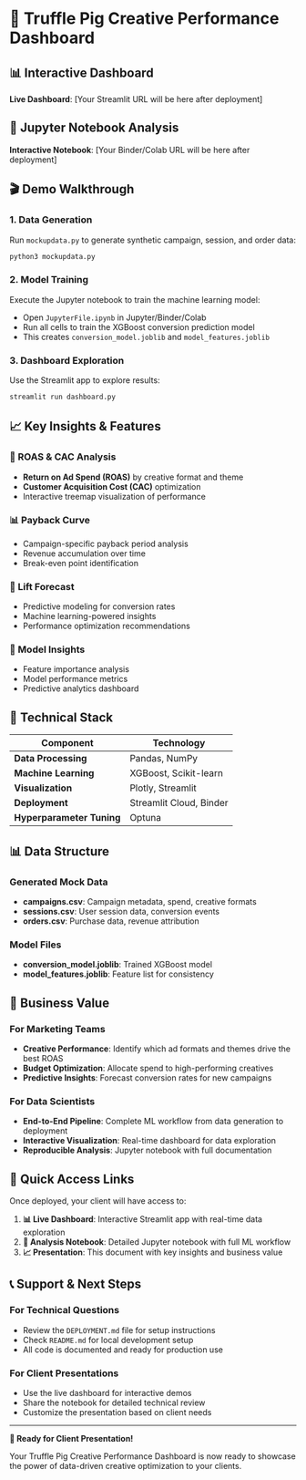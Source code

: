 # 🎯 Truffle Pig Creative Performance Dashboard

## 📊 Interactive Dashboard
**Live Dashboard**: [Your Streamlit URL will be here after deployment]

## 📓 Jupyter Notebook Analysis
**Interactive Notebook**: [Your Binder/Colab URL will be here after deployment]

## 🎬 Demo Walkthrough

### 1. Data Generation
Run `mockupdata.py` to generate synthetic campaign, session, and order data:
```bash
python3 mockupdata.py
```

### 2. Model Training
Execute the Jupyter notebook to train the machine learning model:
- Open `JupyterFile.ipynb` in Jupyter/Binder/Colab
- Run all cells to train the XGBoost conversion prediction model
- This creates `conversion_model.joblib` and `model_features.joblib`

### 3. Dashboard Exploration
Use the Streamlit app to explore results:
```bash
streamlit run dashboard.py
```

## 📈 Key Insights & Features

### 🎯 ROAS & CAC Analysis
- **Return on Ad Spend (ROAS)** by creative format and theme
- **Customer Acquisition Cost (CAC)** optimization
- Interactive treemap visualization of performance

### 📊 Payback Curve
- Campaign-specific payback period analysis
- Revenue accumulation over time
- Break-even point identification

### 🚀 Lift Forecast
- Predictive modeling for conversion rates
- Machine learning-powered insights
- Performance optimization recommendations

### 🧠 Model Insights
- Feature importance analysis
- Model performance metrics
- Predictive analytics dashboard

## 🔧 Technical Stack

| Component | Technology |
|-----------|------------|
| **Data Processing** | Pandas, NumPy |
| **Machine Learning** | XGBoost, Scikit-learn |
| **Visualization** | Plotly, Streamlit |
| **Deployment** | Streamlit Cloud, Binder |
| **Hyperparameter Tuning** | Optuna |

## 📊 Data Structure

### Generated Mock Data
- **campaigns.csv**: Campaign metadata, spend, creative formats
- **sessions.csv**: User session data, conversion events
- **orders.csv**: Purchase data, revenue attribution

### Model Files
- **conversion_model.joblib**: Trained XGBoost model
- **model_features.joblib**: Feature list for consistency

## 🎯 Business Value

### For Marketing Teams
- **Creative Performance**: Identify which ad formats and themes drive the best ROAS
- **Budget Optimization**: Allocate spend to high-performing creatives
- **Predictive Insights**: Forecast conversion rates for new campaigns

### For Data Scientists
- **End-to-End Pipeline**: Complete ML workflow from data generation to deployment
- **Interactive Visualization**: Real-time dashboard for data exploration
- **Reproducible Analysis**: Jupyter notebook with full documentation

## 🚀 Quick Access Links

Once deployed, your client will have access to:

1. **📊 Live Dashboard**: Interactive Streamlit app with real-time data exploration
2. **📓 Analysis Notebook**: Detailed Jupyter notebook with full ML workflow
3. **📈 Presentation**: This document with key insights and business value

## 📞 Support & Next Steps

### For Technical Questions
- Review the `DEPLOYMENT.md` file for setup instructions
- Check `README.md` for local development setup
- All code is documented and ready for production use

### For Client Presentations
- Use the live dashboard for interactive demos
- Share the notebook for detailed technical review
- Customize the presentation based on client needs

---

**🎉 Ready for Client Presentation!**

Your Truffle Pig Creative Performance Dashboard is now ready to showcase the power of data-driven creative optimization to your clients. 